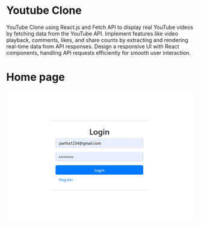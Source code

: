 # Youtube Clone

YouTube Clone using React.js and Fetch API to display real YouTube videos by fetching data from the YouTube API. Implement features like video playback, comments, likes, and share counts by extracting and rendering real-time data from API responses. Design a responsive UI with React components, handling API requests efficiently for smooth user interaction.

# Home page
![image alt](https://github.com/Prakashshelby/userauthentication/blob/8088bdd50e21b0b16e311fd93dc9d61a827feb8a/LogIn_Page.png)
